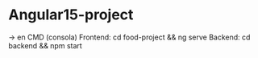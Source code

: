 # Angular15-project
-> en CMD (consola)
Frontend: cd food-project && ng serve
Backend: cd backend && npm start
